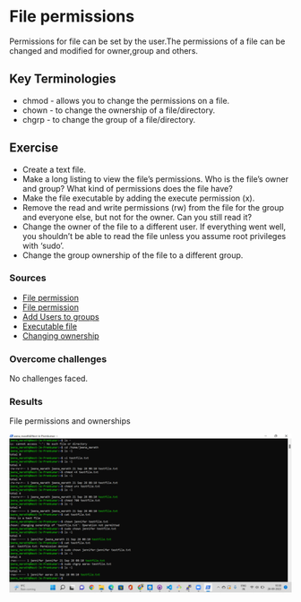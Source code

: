 # File permissions
Permissions for file can be set by the user.The permissions of a file can be changed and modified for owner,group and others.
## Key Terminologies
* chmod - allows you to change the permissions on a file.
* chown - to change the ownership of a file/directory.
* chgrp - to change the group of a file/directory.



## Exercise
- Create a text file.
- Make a long listing to view the file’s permissions. Who is the file’s owner and group? What kind of permissions does the file have?
- Make the file executable by adding the execute permission (x).
- Remove the read and write permissions (rw) from the file for the group and everyone else, but not for the owner. Can you still read it?
- Change the owner of the file to a different user. If everything went well, you shouldn’t be able to read the file unless you assume root privileges with ‘sudo’.
- Change the group ownership of the file to a different group.




### Sources

* [File permission ](https://www.guru99.com/file-permissions.html)
* [File permission ](https://linuxize.com/post/chmod-command-in-linux/)
* [Add Users to groups](https://linuxize.com/post/how-to-add-user-to-group-in-linux/)
* [Executable file](https://linuxhandbook.com/make-file-executable/)
* [Changing ownership](https://www.hostingadvice.com/how-to/change-file-ownershipgroups-linux/)


### Overcome challenges
 No challenges faced. 

 ### Results

File permissions and ownerships

 ![File permissions](../00_includes/linux05/filepermissions.png)




